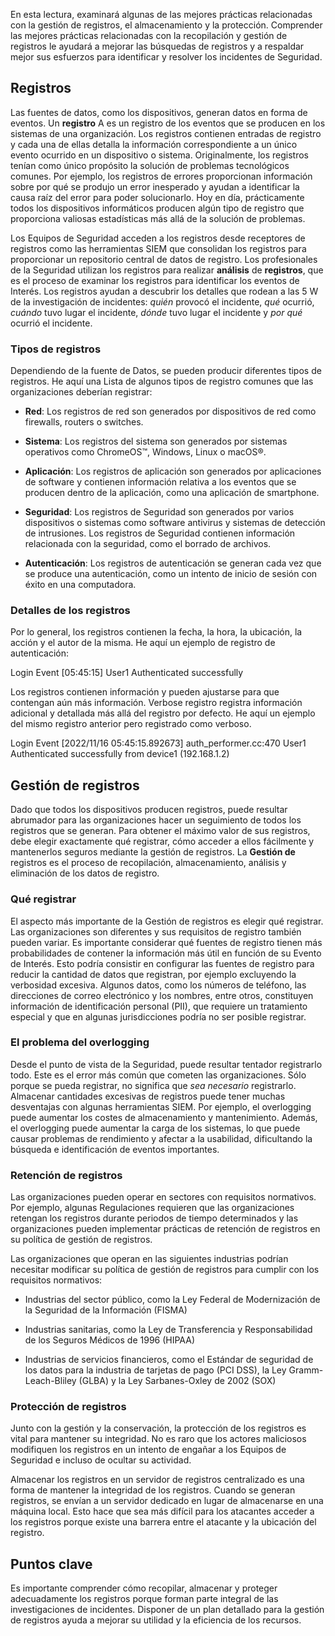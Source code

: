 
En esta lectura, examinará algunas de las mejores prácticas relacionadas con la gestión de registros, el almacenamiento y la protección. Comprender las mejores prácticas relacionadas con la recopilación y gestión de registros le ayudará a mejorar las búsquedas de registros y a respaldar mejor sus esfuerzos para identificar y resolver los incidentes de Seguridad.

## Registros

Las fuentes de datos, como los dispositivos, generan datos en forma de eventos. Un **registro** A es un registro de los eventos que se producen en los sistemas de una organización. Los registros contienen entradas de registro y cada una de ellas detalla la información correspondiente a un único evento ocurrido en un dispositivo o sistema. Originalmente, los registros tenían como único propósito la solución de problemas tecnológicos comunes. Por ejemplo, los registros de errores proporcionan información sobre por qué se produjo un error inesperado y ayudan a identificar la causa raíz del error para poder solucionarlo. Hoy en día, prácticamente todos los dispositivos informáticos producen algún tipo de registro que proporciona valiosas estadísticas más allá de la solución de problemas.

Los Equipos de Seguridad acceden a los registros desde receptores de registros como las herramientas SIEM que consolidan los registros para proporcionar un repositorio central de datos de registro. Los profesionales de la Seguridad utilizan los registros para realizar **análisis** de **registros**, que es el proceso de examinar los registros para identificar los eventos de Interés. Los registros ayudan a descubrir los detalles que rodean a las 5 W de la investigación de incidentes: _quién_ provocó el incidente, _qué_ ocurrió, _cuándo_ tuvo lugar el incidente, _dónde_ tuvo lugar el incidente y _por qué_ ocurrió el incidente.

### **Tipos de registros**

Dependiendo de la fuente de Datos, se pueden producir diferentes tipos de registros. He aquí una Lista de algunos tipos de registro comunes que las organizaciones deberían registrar:

- **Red**: Los registros de red son generados por dispositivos de red como firewalls, routers o switches.
    
- **Sistema**: Los registros del sistema son generados por sistemas operativos como ChromeOS™, Windows, Linux o macOS®.
    
- **Aplicación**: Los registros de aplicación son generados por aplicaciones de software y contienen información relativa a los eventos que se producen dentro de la aplicación, como una aplicación de smartphone.
    
- **Seguridad**: Los registros de Seguridad son generados por varios dispositivos o sistemas como software antivirus y sistemas de detección de intrusiones. Los registros de Seguridad contienen información relacionada con la seguridad, como el borrado de archivos.
    
- **Autenticación**: Los registros de autenticación se generan cada vez que se produce una autenticación, como un intento de inicio de sesión con éxito en una computadora.
    

### **Detalles de los registros**

Por lo general, los registros contienen la fecha, la hora, la ubicación, la acción y el autor de la misma. He aquí un ejemplo de registro de autenticación:

Login Event [05:45:15] User1 Authenticated successfully

Los registros contienen información y pueden ajustarse para que contengan aún más información. Verbose registro registra información adicional y detallada más allá del registro por defecto. He aquí un ejemplo del mismo registro anterior pero registrado como verboso.

Login Event [2022/11/16 05:45:15.892673] auth_performer.cc:470 User1 Authenticated successfully from device1 (192.168.1.2)

## Gestión de registros

Dado que todos los dispositivos producen registros, puede resultar abrumador para las organizaciones hacer un seguimiento de todos los registros que se generan. Para obtener el máximo valor de sus registros, debe elegir exactamente qué registrar, cómo acceder a ellos fácilmente y mantenerlos seguros mediante la gestión de registros. La **Gestión de** registros es el proceso de recopilación, almacenamiento, análisis y eliminación de los datos de registro.

### **Qué registrar**

El aspecto más importante de la Gestión de registros es elegir qué registrar. Las organizaciones son diferentes y sus requisitos de registro también pueden variar. Es importante considerar qué fuentes de registro tienen más probabilidades de contener la información más útil en función de su Evento de Interés. Esto podría consistir en configurar las fuentes de registro para reducir la cantidad de datos que registran, por ejemplo excluyendo la verbosidad excesiva. Algunos datos, como los números de teléfono, las direcciones de correo electrónico y los nombres, entre otros, constituyen información de identificación personal (PII), que requiere un tratamiento especial y que en algunas jurisdicciones podría no ser posible registrar.

### **El problema del overlogging**

Desde el punto de vista de la Seguridad, puede resultar tentador registrarlo todo. Este es el error más común que cometen las organizaciones. Sólo porque se pueda registrar, no significa que _sea necesario_ registrarlo. Almacenar cantidades excesivas de registros puede tener muchas desventajas con algunas herramientas SIEM. Por ejemplo, el overlogging puede aumentar los costes de almacenamiento y mantenimiento. Además, el overlogging puede aumentar la carga de los sistemas, lo que puede causar problemas de rendimiento y afectar a la usabilidad, dificultando la búsqueda e identificación de eventos importantes.

### **Retención de registros**

Las organizaciones pueden operar en sectores con requisitos normativos. Por ejemplo, algunas Regulaciones requieren que las organizaciones retengan los registros durante periodos de tiempo determinados y las organizaciones pueden implementar prácticas de retención de registros en su política de gestión de registros.

Las organizaciones que operan en las siguientes industrias podrían necesitar modificar su política de gestión de registros para cumplir con los requisitos normativos:

- Industrias del sector público, como la Ley Federal de Modernización de la Seguridad de la Información (FISMA)
    
- Industrias sanitarias, como la Ley de Transferencia y Responsabilidad de los Seguros Médicos de 1996 (HIPAA)
    
- Industrias de servicios financieros, como el Estándar de seguridad de los datos para la industria de tarjetas de pago (PCI DSS), la Ley Gramm-Leach-Bliley (GLBA) y la Ley Sarbanes-Oxley de 2002 (SOX)
    

### **Protección de registros**

Junto con la gestión y la conservación, la protección de los registros es vital para mantener su integridad. No es raro que los actores maliciosos modifiquen los registros en un intento de engañar a los Equipos de Seguridad e incluso de ocultar su actividad.

Almacenar los registros en un servidor de registros centralizado es una forma de mantener la integridad de los registros. Cuando se generan registros, se envían a un servidor dedicado en lugar de almacenarse en una máquina local. Esto hace que sea más difícil para los atacantes acceder a los registros porque existe una barrera entre el atacante y la ubicación del registro.

## Puntos clave

Es importante comprender cómo recopilar, almacenar y proteger adecuadamente los registros porque forman parte integral de las investigaciones de incidentes. Disponer de un plan detallado para la gestión de registros ayuda a mejorar su utilidad y la eficiencia de los recursos.